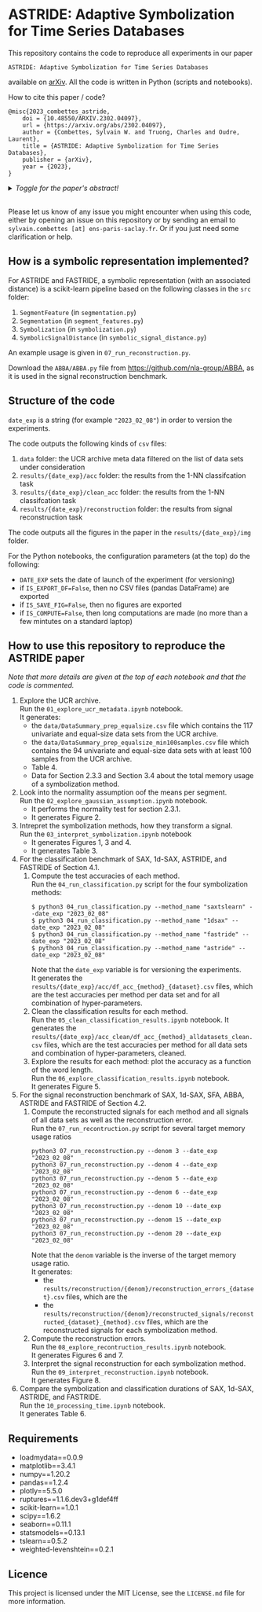 # ASTRIDE: Adaptive Symbolization for Time Series Databases

This repository contains the code to reproduce all experiments in our paper
```
ASTRIDE: Adaptive Symbolization for Time Series Databases
```
available on [arXiv](https://arxiv.org/abs/2302.04097).
All the code is written in Python (scripts and notebooks).

How to cite this paper / code?
```
@misc{2023_combettes_astride,
    doi = {10.48550/ARXIV.2302.04097},
    url = {https://arxiv.org/abs/2302.04097},
    author = {Combettes, Sylvain W. and Truong, Charles and Oudre, Laurent},
    title = {ASTRIDE: Adaptive Symbolization for Time Series Databases},
    publisher = {arXiv},
    year = {2023},
}
```
<details><summary><i>Toggle for the paper's abstract!</i></summary>We introduce ASTRIDE (Adaptive Symbolization for Time seRIes DatabasEs), a novel symbolic representation of time series, along with its accelerated variant FASTRIDE (Fast ASTRIDE). Unlike most symbolization procedures, ASTRIDE is adaptive during both the segmentation step by performing change-point detection and the quantization step by using quantiles. Instead of proceeding signal by signal, ASTRIDE builds a dictionary of symbols that is common to all signals in a data set. We also introduce D-GED (Dynamic General Edit Distance), a novel similarity measure on symbolic representations based on the general edit distance. We demonstrate the performance of the ASTRIDE and FASTRIDE representations compared to SAX (Symbolic Aggregate approXimation), 1d-SAX, SFA (Symbolic Fourier Approximation), and ABBA (Adaptive Brownian Bridge-based Aggregation) on reconstruction and, when applicable, on classification tasks. These algorithms are evaluated on 86 univariate equal-size data sets from the UCR Time Series Classification Archive. An open source GitHub repository called astride is made available to reproduce all the experiments in Python.</details></br>

Please let us know of any issue you might encounter when using this code, either by opening an issue on this repository or by sending an email to `sylvain.combettes [at] ens-paris-saclay.fr`. Or if you just need some clarification or help.

## How is a symbolic representation implemented?

For ASTRIDE and FASTRIDE, a symbolic representation (with an associated distance) is a scikit-learn pipeline based on the following classes in the `src` folder:
1. `SegmentFeature` (in `segmentation.py`)
1. `Segmentation` (in `segment_features.py`)
1. `Symbolization` (in `symbolization.py`)
1. `SymbolicSignalDistance` (in `symbolic_signal_distance.py`)

An example usage is given in `07_run_reconstruction.py`.

Download the `ABBA/ABBA.py` file from https://github.com/nla-group/ABBA, as it is used in the signal reconstruction benchmark.

## Structure of the code

`date_exp` is a string (for example `"2023_02_08"`) in order to version the experiments.

The code outputs the following kinds of `csv` files:
1. `data` folder: the UCR archive meta data filtered on the list of data sets under consideration
1. `results/{date_exp}/acc` folder: the results from the 1-NN classifcation task
1. `results/{date_exp}/clean_acc` folder: the results from the 1-NN classifcation task
1. `results/{date_exp}/reconstruction` folder: the results from signal reconstruction task

The code outputs all the figures in the paper in the `results/{date_exp}/img` folder.

For the Python notebooks, the configuration parameters (at the top) do the following:
- `DATE_EXP` sets the date of launch of the experiment (for versioning)
- if `IS_EXPORT_DF=False`, then no CSV files (pandas DataFrame) are exported
- if `IS_SAVE_FIG=False`, then no figures are exported
- if `IS_COMPUTE=False`, then long computations are made (no more than a few mintutes on a standard laptop)

## How to use this repository to reproduce the ASTRIDE paper

_Note that more details are given at the top of each notebook and that the code is commented._

1. Explore the UCR archive.<br>
    Run the `01_explore_ucr_metadata.ipynb` notebook.<br>
    It generates:
    - the `data/DataSummary_prep_equalsize.csv` file which contains the 117 univariate and equal-size data sets from the UCR archive.
    - the `data/DataSummary_prep_equalsize_min100samples.csv` file which contains the 94 univariate and equal-size data sets with at least 100 samples from the UCR archive.
    - Table 4.
    - Data for Section 2.3.3 and Section 3.4 about the total memory usage of a symbolization method.
1. Look into the normality assumption oof the means per segment.<br>
    Run the `02_explore_gaussian_assumption.ipynb` notebook.<br>
    - It performs the normality test for section 2.3.1.
    - It generates Figure 2.
1. Intrepret the symbolization methods, how they transform a signal.<br>
    Run the `03_interpret_symbolization.ipynb` notebook
    - It generates Figures 1, 3 and 4.
    - It generates Table 3.
1. For the classification benchmark of SAX, 1d-SAX, ASTRIDE, and FASTRIDE of Section 4.1.
    1. Compute the test accuracies of each method.<br>
        Run the `04_run_classification.py` script for the four symbolization methods:
        ```
        $ python3 04_run_classification.py --method_name "saxtslearn" --date_exp "2023_02_08"
        $ python3 04_run_classification.py --method_name "1dsax" --date_exp "2023_02_08"
        $ python3 04_run_classification.py --method_name "fastride" --date_exp "2023_02_08"
        $ python3 04_run_classification.py --method_name "astride" --date_exp "2023_02_08"
        ```
        Note that the `date_exp` variable is for versioning the experiments.<br>
        It generates the `results/{date_exp}/acc/df_acc_{method}_{dataset}.csv` files, which are the test accuracies per method per data set and for all combination of hyper-parameters.
    1. Clean the classification results for each method.<br>
        Run the `05_clean_classification_results.ipynb` notebook.
        It generates the `results/{date_exp}/acc_clean/df_acc_{method}_alldatasets_clean.csv` files, which are the test accuracies per method for all data sets and combination of hyper-parameters, cleaned.
    1. Explore the results for each method: plot the accuracy as a function of the word length.<br>
        Run the `06_explore_classification_results.ipynb` notebook.<br>
        It generates Figure 5.
1. For the signal reconstruction benchmark of SAX, 1d-SAX, SFA, ABBA, ASTRIDE and FASTRIDE of Section 4.2.
    1. Compute the reconstructed signals for each method and all signals of all data sets as well as the reconstruction error.<br>
        Run the `07_run_recontruction.py` script for several target memory usage ratios
        ```
        python3 07_run_reconstruction.py --denom 3 --date_exp "2023_02_08"
        python3 07_run_reconstruction.py --denom 4 --date_exp "2023_02_08"
        python3 07_run_reconstruction.py --denom 5 --date_exp "2023_02_08"
        python3 07_run_reconstruction.py --denom 6 --date_exp "2023_02_08"
        python3 07_run_reconstruction.py --denom 10 --date_exp "2023_02_08"
        python3 07_run_reconstruction.py --denom 15 --date_exp "2023_02_08"
        python3 07_run_reconstruction.py --denom 20 --date_exp "2023_02_08"
        ```
        Note that the `denom` variable is the inverse of the target memory usage ratio.<br>
        It generates:
        - the `results/reconstruction/{denom}/reconstruction_errors_{dataset}.csv` files, which are the
        - the `results/reconstruction/{denom}/reconstructed_signals/reconstructed_{dataset}_{method}.csv` files, which are the reconstructed signals for each symbolization method.
    1. Compute the reconstruction errors.<br>
        Run the `08_explore_recontruction_results.ipynb` notebook.<br>
        It generates Figures 6 and 7.
    1. Interpret the signal reconstruction for each symbolization method.<br>
        Run the `09_interpret_reconstruction.ipynb` notebook.<br>
        It generates Figure 8.
1. Compare the symbolization and classification durations of SAX, 1d-SAX, ASTRIDE, and FASTRIDE.<br>
    Run the `10_processing_time.ipynb` notebook.<br>
    It generates Table 6.

## Requirements

- loadmydata==0.0.9
- matplotlib==3.4.1
- numpy==1.20.2
- pandas==1.2.4
- plotly==5.5.0
- ruptures==1.1.6.dev3+g1def4ff
- scikit-learn==1.0.1
- scipy==1.6.2
- seaborn==0.11.1
- statsmodels==0.13.1
- tslearn==0.5.2
- weighted-levenshtein==0.2.1

## Licence

This project is licensed under the MIT License, see the `LICENSE.md` file for more information.